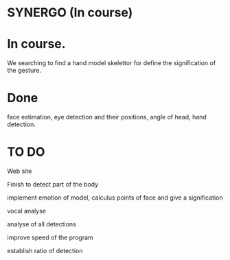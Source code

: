 # SYNERGO (In course)

<h1>In course. </h1>

We searching to find a hand model skelettor for define the signification of the gesture.

<h1>Done</h1>

face estimation, eye detection and their positions, angle of head, hand detection.



<h1>TO DO</h1>

Web site

Finish to detect part of the body

implement emotion of model, calculus points of face and give a signification

vocal analyse

analyse of all detections

improve speed of the program

establish ratio of detection
